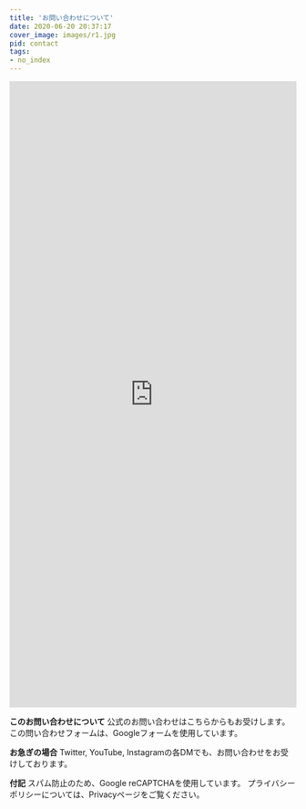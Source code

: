 ```yaml
---
title: 'お問い合わせについて'
date: 2020-06-20 20:37:17
cover_image: images/r1.jpg
pid: contact
tags:
- no_index
---
```


<iframe src="https://forms.gle/SJHbNsokiJ5DtCH98?embedded=true" width="100%" height="1100px"frameborder="0" marginheight="0" marginwidth="0">読み込んでいます…</iframe>

**このお問い合わせについて**
公式のお問い合わせはこちらからもお受けします。
この問い合わせフォームは、Googleフォームを使用しています。

**お急ぎの場合**
Twitter, YouTube, Instagramの各DMでも、お問い合わせをお受けしております。

**付記**
スパム防止のため、Google reCAPTCHAを使用しています。
プライバシーポリシーについては、Privacyページをご覧ください。
